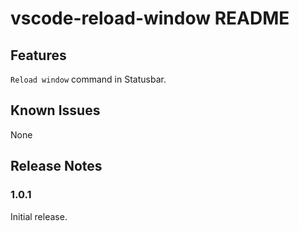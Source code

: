 # vscode-reload-window README

## Features

```Reload window``` command in Statusbar.

## Known Issues

None

## Release Notes

### 1.0.1

Initial release.